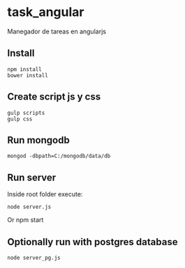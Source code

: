 # task_angular
Manegador de tareas en angularjs

## Install
    npm install
    bower install

## Create script js y css
    gulp scripts
    gulp css
    
## Run mongodb
    mongod -dbpath=C:/mongodb/data/db
## Run server
Inside root folder execute:

    node server.js
Or
    npm start

## Optionally run with postgres database
	node server_pg.js
	